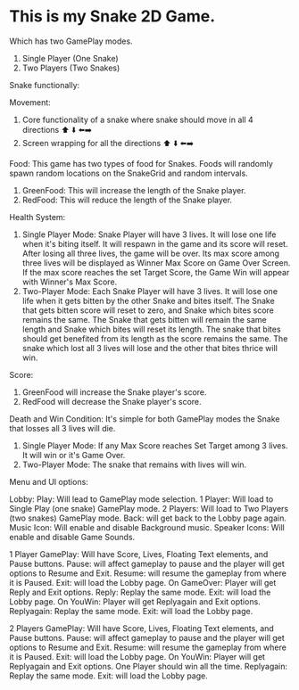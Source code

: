 # This is my Snake 2D Game. 
Which has two GamePlay modes. 
 1. Single Player (One Snake)
 2. Two Players (Two Snakes)

Snake functionally: 

Movement:
 1. Core functionality of a snake where snake should move in all 4 directions ⬆️ ⬇️ ⬅️➡️
 2. Screen wrapping for all the directions ⬆️ ⬇️ ⬅️➡️
    
Food:
This game has two types of food for Snakes. Foods will randomly spawn random locations on the SnakeGrid and random intervals. 
 1. GreenFood: This will increase the length of the Snake player.
 2. RedFood: This will reduce the length of the Snake player.

Health System: 
 1. Single Player Mode:
     Snake Player will have 3 lives.
     It will lose one life when it's biting itself.
     It will respawn in the game and its score will reset.
     After losing all three lives, the game will be over.
     Its max score among three lives will be displayed as Winner Max Score on Game Over Screen.
     If the max score reaches the set Target Score, the Game Win will appear with Winner's Max Score.
 2. Two-Player Mode:
     Each Snake Player will have 3 lives.
     It will lose one life when it gets bitten by the other Snake and bites itself.
     The Snake that gets bitten score will reset to zero, and Snake which bites score remains the same. 
     The Snake that gets bitten will remain the same length and Snake which bites will reset its length.
     The snake that bites should get benefited from its length as the score remains the same.
     The snake which lost all 3 lives will lose and the other that bites thrice will win. 

Score: 
 1. GreenFood will increase the Snake player's score.
 2. RedFood will decrease the Snake player's score.

Death and Win Condition: 
 It's simple for both GamePlay modes the Snake that losses all 3 lives will die.
  1. Single Player Mode: If any Max Score reaches Set Target among 3 lives. It will win or it's Game Over.
  2. Two-Player Mode: The snake that remains with lives will win. 

Menu and UI options: 

Lobby: Play: Will lead to GamePlay mode selection. 
       1 Player: Will load to Single Play (one snake) GamePlay mode. 
       2 Players: Will load to Two Players (two snakes) GamePlay mode.
       Back: will get back to the Lobby page again. 
       Music Icon: Will enable and disable Background music.
       Speaker Icons: Will enable and disable Game Sounds. 

   1 Player GamePlay: Will have Score, Lives, Floating Text elements, and Pause buttons. 
   Pause: will affect gameplay to pause and the player will get options to Resume and Exit. 
   Resume: will resume the gameplay from where it is Paused. 
   Exit: will load the Lobby page. 
   On GameOver: Player will get Reply and Exit options. 
   Reply: Replay the same mode. 
   Exit: will load the Lobby page. 
   On YouWin: Player will get Replyagain and Exit options.
   Replyagain: Replay the same mode. 
   Exit: will load the Lobby page.
   
   2 Players GamePlay: Will have Score, Lives, Floating Text elements, and Pause buttons. 
   Pause: will affect gameplay to pause and the player will get options to Resume and Exit. 
   Resume: will resume the gameplay from where it is Paused. 
   Exit: will load the Lobby page.
   On YouWin: Player will get Replyagain and Exit options. One Player should win all the time.
   Replyagain: Replay the same mode. 
   Exit: will load the Lobby page.

   







       





